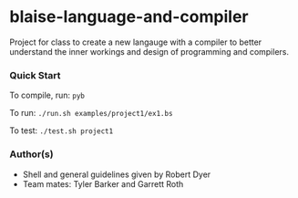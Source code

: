 # blaise-language-and-compiler
Project for class to create a new langauge with a compiler to better understand the inner workings and design of programming and compilers. 

### Quick Start

To compile, run: `pyb`

To run: `./run.sh examples/project1/ex1.bs`

To test: `./test.sh project1`

### Author(s)
* Shell and general guidelines given by Robert Dyer
* Team mates: Tyler Barker and Garrett Roth
